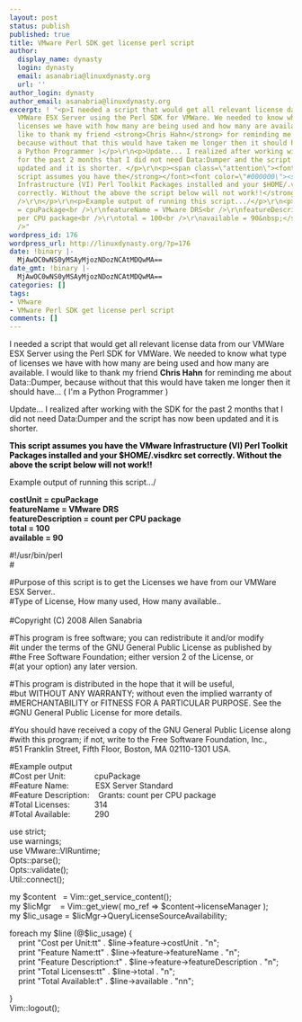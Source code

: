 ```yaml
---
layout: post
status: publish
published: true
title: VMware Perl SDK get license perl script
author:
  display_name: dynasty
  login: dynasty
  email: asanabria@linuxdynasty.org
  url: ''
author_login: dynasty
author_email: asanabria@linuxdynasty.org
excerpt: ! "<p>I needed a script that would get all relevant license data from our
  VMWare ESX Server using the Perl SDK for VMWare. We needed to know what type of
  licenses we have with how many are being used and how many are available. I would
  like to thank my friend <strong>Chris Hahn</strong> for reminding me about Data::Dumper,
  because without that this would have taken me longer then it should have... ( I'm
  a Python Programmer )</p>\r\n<p>Update... I realized after working with the SDK
  for the past 2 months that I did not need Data:Dumper and the script has now been
  updated and it is shorter. </p>\r\n<p><span class=\"attention\"><font color=\"#000000\"><strong>This
  script assumes you have the</strong></font><font color=\"#000000\"><strong> </strong><strong>VMware
  Infrastructure (VI) Perl Toolkit Packages installed and your $HOME/.visdkrc set
  correctly. Without the above the script below will not work!!</strong></font></span><br
  />\r\n</p>\r\n<p>Example output of running this script.../</p>\r\n<p><strong>costUnit
  = cpuPackage<br />\r\nfeatureName = VMware DRS<br />\r\nfeatureDescription = count
  per CPU package<br />\r\ntotal = 100<br />\r\navailable = 90&nbsp;</strong></p>\r\n<br
  />"
wordpress_id: 176
wordpress_url: http://linuxdynasty.org/?p=176
date: !binary |-
  MjAwOC0wNS0yMSAyMjozNDozNCAtMDQwMA==
date_gmt: !binary |-
  MjAwOC0wNS0yMSAyMjozNDozNCAtMDQwMA==
categories: []
tags:
- VMware
- VMware Perl SDK get license perl script
comments: []
---
```

<p>I needed a script that would get all relevant license data from our VMWare ESX Server using the Perl SDK for VMWare. We needed to know what type of licenses we have with how many are being used and how many are available. I would like to thank my friend <strong>Chris Hahn</strong> for reminding me about Data::Dumper, because without that this would have taken me longer then it should have... ( I'm a Python Programmer )</p>
<p>Update... I realized after working with the SDK for the past 2 months that I did not need Data:Dumper and the script has now been updated and it is shorter. </p>
<p><span class="attention"><font color="#000000"><strong>This script assumes you have the</strong></font><font color="#000000"><strong> </strong><strong>VMware Infrastructure (VI) Perl Toolkit Packages installed and your $HOME/.visdkrc set correctly. Without the above the script below will not work!!</strong></font></span></p>
<p>Example output of running this script.../</p>
<p><strong>costUnit = cpuPackage<br />
featureName = VMware DRS<br />
featureDescription = count per CPU package<br />
total = 100<br />
available = 90&nbsp;</strong></p>
<p><a id="more"></a><a id="more-176"></a></p>
<p>#!/usr/bin/perl<br />
#</p>
<p><span>#</span>Purpose of this script is to get the Licenses we have from our VMWare ESX Server..<br />
#Type of License, How many used, How many available..<br />
<span><br />
#Copyright (C) 2008  Allen Sanabria</p>
<p>#This program is free software; you can redistribute it and/or modify<br />
#it under the terms of the GNU General Public License as published by<br />
#the Free Software Foundation; either version 2 of the License, or<br />
#(at your option) any later version.</p>
<p>#This program is distributed in the hope that it will be useful,<br />
#but WITHOUT ANY WARRANTY; without even the implied warranty of<br />
#MERCHANTABILITY or FITNESS FOR A PARTICULAR PURPOSE.  See the<br />
#GNU General Public License for more details.</p>
<p>#You should have received a copy of the GNU General Public License along<br />
#with this program; if not, write to the Free Software Foundation, Inc.,<br />
#51 Franklin Street, Fifth Floor, Boston, MA 02110-1301 USA.</span></p>
<p>#Example output<br />
#Cost per Unit:&nbsp;&nbsp;&nbsp;&nbsp;&nbsp;&nbsp;&nbsp;&nbsp;&nbsp;&nbsp;&nbsp;&nbsp; cpuPackage<br />
#Feature Name:&nbsp;&nbsp;&nbsp;&nbsp;&nbsp;&nbsp;&nbsp;&nbsp;&nbsp;&nbsp;&nbsp; ESX Server Standard<br />
#Feature Description:&nbsp;&nbsp;&nbsp; Grants: count per CPU package<br />
#Total Licenses:&nbsp;&nbsp;&nbsp;&nbsp;&nbsp;&nbsp;&nbsp;&nbsp;&nbsp;&nbsp; 314<br />
#Total Available:&nbsp;&nbsp;&nbsp;&nbsp;&nbsp;&nbsp; &nbsp; &nbsp; 290</p>
<p>use strict;<br />
use warnings;<br />
use VMware::VIRuntime;<br />
Opts::parse();<br />
Opts::validate();<br />
Util::connect();</p>
<p>my $content&nbsp;&nbsp; = Vim::get_service_content();<br />
my $licMgr&nbsp;&nbsp;&nbsp; = Vim::get_view( mo_ref =&gt; $content-&gt;licenseManager );<br />
my $lic_usage = $licMgr-&gt;QueryLicenseSourceAvailability;</p>
<p>foreach my $line (@$lic_usage) {<br />
&nbsp;&nbsp;&nbsp; print &quot;Cost per Unit:tt&quot; . $line-&gt;feature-&gt;costUnit . &quot;n&quot;;<br />
&nbsp;&nbsp;&nbsp; print &quot;Feature Name:tt&quot; . $line-&gt;feature-&gt;featureName . &quot;n&quot;;<br />
&nbsp;&nbsp;&nbsp; print &quot;Feature Description:t&quot; . $line-&gt;feature-&gt;featureDescription . &quot;n&quot;;<br />
&nbsp;&nbsp;&nbsp; print &quot;Total Licenses:tt&quot; . $line-&gt;total . &quot;n&quot;;<br />
&nbsp;&nbsp;&nbsp; print &quot;Total Available:t&quot; . $line-&gt;available . &quot;nn&quot;;</p>
<p>}<br />
Vim::logout();</p>
